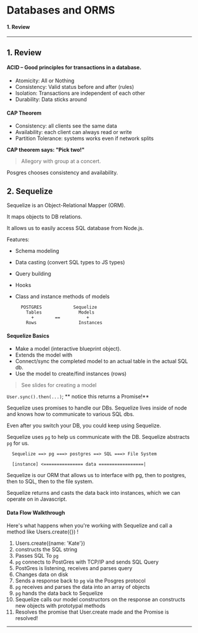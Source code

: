 # Databases and ORMS

#### 1. Review
____
## 1. Review
#### ACID – Good principles for transactions in a database.
* Atomicity: All or Nothing
* Consistency: Valid status before and after (rules)
* Isolation: Transactions are independent of each other
* Durability: Data sticks around

#### CAP Theorem
* Consistency: all clients see the same data
* Availability: each client can always read or write
* Partition Tolerance: systems works even if network splits

**CAP theorem says: "Pick two!"**

> Allegory with group at a concert.

Posgres chooses consistency and availability.

## 2. Sequelize
Sequelize is an Object-Relational Mapper (ORM).

It maps objects to DB relations.

It allows us to easily access SQL database from Node.js.

Features:
* Schema modeling
* Data casting (convert SQL types to JS types)
* Query building
* Hooks
* Class and instance methods of models

        POSTGRES            Sequelize
          Tables              Models
            +        ==          +
          Rows                Instances

#### Sequelize Basics
* Make a model (interactive blueprint object).
* Extends the model with
* Connect/sync the completed model to an actual table in the actual SQL db.
* Use the model to create/find instances (rows)

> See slides for creating a model

`User.sync().then(...)`;
** notice this returns a Promise!**

Sequelize uses promises to handle our DBs. Sequelize lives inside of node and knows how to communicate to various SQL dbs.

Even after you switch your DB, you could keep using Sequelize.

Sequelize uses `pg` to help us communicate with the DB. Sequelize abstracts `pg` for us.

      Sequelize ==> pg ===> postgres ==> SQL ===> File System

      [instance] <=============== data =================|

Sequelize is our ORM that allows us to interface with pg, then to postgres, then to SQL, then to the file system.

Sequelize returns and casts the data back into instances, which we can operate on in Javascript.

#### Data Flow Walkthrough
Here's what happens when you're working with Sequelize and call a method like Users.create({}) !

1. Users.create({name: 'Kate'})
2. constructs the SQL string
3. Passes SQL To `pg`
4. `pg` connects to PostGres with TCP/IP and sends SQL Query
5. PostGres is listening, receives and parses query
6. Changes data on disk
7. Sends a response back to `pg` via the Posgres protocol
8. `pg` receives and parses the data into an array of objects
9. `pg` hands the data back to Sequelize
10. Sequelize calls our model constructors on the response an constructs new objects with prototypal methods
11. Resolves the promise that User.create made and the Promise is resolved!





_____
